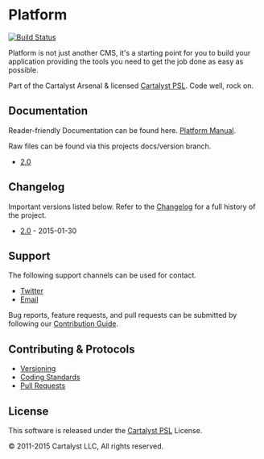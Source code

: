 # Platform

[![Build Status](https://magnum.travis-ci.com/cartalyst/platform.svg?token=98Zt8zYdwyheTKqziswS&branch=2.1)](https://magnum.travis-ci.com/cartalyst/platform)

Platform is not just another CMS, it's a starting point for you to build your application providing the tools you need to get the job done as easy as possible.

Part of the Cartalyst Arsenal & licensed [Cartalyst PSL](LICENSE). Code well, rock on.

## Documentation

Reader-friendly Documentation can be found here. [Platform Manual](https://cartalyst.com/manual/platform).

Raw files can be found via this projects docs/version branch.

- [2.0](https://github.com/cartalyst/platform/tree/docs/2.0)

## Changelog

Important versions listed below. Refer to the [Changelog](CHANGELOG.md) for a full history of the project.

- [2.0](CHANGELOG.md) - 2015-01-30

## Support

The following support channels can be used for contact.

- [Twitter](https://cartalyst.com/@twitter)
- [Email](mailto:help@cartalyst.com)

Bug reports, feature requests, and pull requests can be submitted by following our [Contribution Guide](CONTRIBUTING.md).

## Contributing & Protocols

- [Versioning](CONTRIBUTING.md#versioning)
- [Coding Standards](CONTRIBUTING.md#coding-standards)
- [Pull Requests](CONTRIBUTING.md#pull-requests)

## License

This software is released under the [Cartalyst PSL](LICENSE) License.

© 2011-2015 Cartalyst LLC, All rights reserved.
